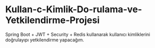 # Kullan-c-Kimlik-Do-rulama-ve-Yetkilendirme-Projesi
Spring Boot + JWT + Security + Redis kullanarak kullanıcı kimliklerini doğrulayıpı yetkilendirme yapacağım.
